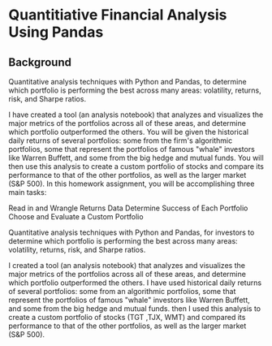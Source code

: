# Quantitiative Financial Analysis Using Pandas

## Background


Quantitative analysis techniques with Python and Pandas, to determine which portfolio is performing the best across many areas: volatility, returns, risk, and Sharpe ratios.

I have created a tool (an analysis notebook) that analyzes and visualizes the major metrics of the portfolios across all of these areas, and determine which portfolio outperformed the others. You will be given the historical daily returns of several portfolios: some from the firm's algorithmic portfolios, some that represent the portfolios of famous "whale" investors like Warren Buffett, and some from the big hedge and mutual funds. You will then use this analysis to create a custom portfolio of stocks and compare its performance to that of the other portfolios, as well as the larger market (S&P 500).
In this homework assignment, you will be accomplishing three main tasks:

Read in and Wrangle Returns Data
Determine Success of Each Portfolio
Choose and Evaluate a Custom Portfolio



Quantitative analysis techniques with Python and Pandas, for investors to determine which portfolio is performing the best across many areas: volatility, returns, risk, and Sharpe ratios.

I created a tool (an analysis notebook) that analyzes and visualizes the major metrics of the portfolios across all of these areas, and determine which portfolio outperformed the others. I have used historical daily returns of several portfolios: some from an algorithmic portfolios, some that represent the portfolios of famous "whale" investors like Warren Buffett, and some from the big hedge and mutual funds. then I used this analysis to create a custom portfolio of stocks (TGT ,TJX, WMT) and compared its performance to that of the other portfolios, as well as the larger market (S&P 500).

